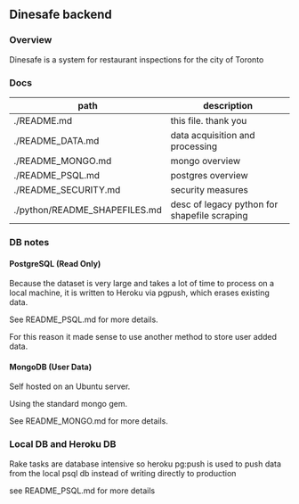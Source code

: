 ## Dinesafe backend

### Overview

Dinesafe is a system for restaurant inspections for the city of Toronto

### Docs

path | description |  
--- | ---
./README.md | this file. thank you
./README_DATA.md | data acquisition and processing
./README_MONGO.md | mongo overview
./README_PSQL.md | postgres overview
./README_SECURITY.md | security measures
./python/README_SHAPEFILES.md | desc of legacy python for shapefile scraping 

### DB notes

#### PostgreSQL (Read Only)

Because the dataset is very large and takes a lot of time to process on a local machine,
it is written to Heroku via pgpush, which erases existing data.

See README_PSQL.md for more details.

For this reason it made sense to use another method to store user added data.

#### MongoDB (User Data)

Self hosted on an Ubuntu server.

Using the standard mongo gem.

See README_MONGO.md for more details.


### Local DB and Heroku DB

  Rake tasks are database intensive so heroku pg:push is used to push data from the local psql db instead of writing directly to production

  see README_PSQL.md for more details